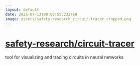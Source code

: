 ```yaml
---
layout: default
date: 2025-07-13T00:05:55.232760
image: assets/safety-research_circuit-tracer_cropped.png
---
```


# [safety-research/circuit-tracer](https://github.com/safety-research/circuit-tracer)

tool for visualizing and tracing circuits in neural networks
